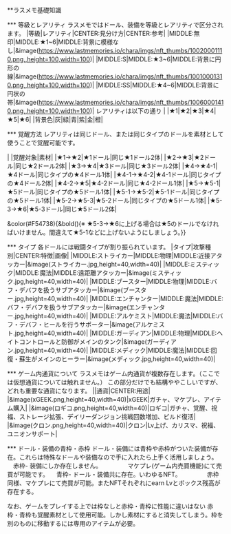 **ラスメモ基礎知識

*** 等級とレアリティ
ラスメモではドール、装備を等級とレアリティで区分されます。
|等級|レアリティ|CENTER:見分け方|CENTER:参考|
|MIDDLE:無印|MIDDLE:★1~6|MIDDLE:背景に模様なし|&image(https://www.lastmemories.io/chara/imgs/nft_thumbs/10020001110.png,,height=100,width=100)|
|MIDDLE:S|MIDDLE:★3~6|MIDDLE:背景に円形の線|&image(https://www.lastmemories.io/chara/imgs/nft_thumbs/10010001310.png,,height=100,width=100)|
|MIDDLE:SS|MIDDLE:★4~6|MIDDLE:背景に円状の帯|&image(https://www.lastmemories.io/chara/imgs/nft_thumbs/10060001410.png,,height=100,width=100)|
レアリティは以下の通り
| |★1|★2|★3|★4|★5|★6|
|背景色|灰|緑|青|紫|金|橙|

*** 覚醒方法
レアリティは同じドール、または同じタイプのドールを素材として使うことで覚醒可能です。

| |覚醒対象|素材|
|★1→★2|★1ドール|同じ★1ドール2体|
|★2→★3|★2ドール|同じ★2ドール2体|
|★3→★4|★3ドール|同じ★3ドール2体|
|★4→★4-1|★4ドール|同じタイプの★4ドール1体|
|★4-1→★4-2|★4-1ドール|同じタイプの★4ドール2体|
|★4-2→★5|★4-2ドール|同じ★4-2ドール1体|
|★5→★5-1|★5ドール|同じタイプの★5ドール1体|
|★5-1→★5-2|★5-1ドール|同じタイプの★5ドール1体|
|★5-2→★5-3|★5-2ドール|同じタイプの★5ドール1体|
|★5-3→★6|★5-3ドール|同じ★5ドール2体|

&color(#F54738){&bold(){※ ★5-3→★6に上げる場合は★5のドールでなければいけません。間違えて★5-1などに上げないようにしましょう。}}

*** タイプ
各ドールには戦闘タイプが割り振られています。
|タイプ|攻撃種別|CENTER:特徴|画像|
|MIDDLE:ストライカー|MIDDLE:物理|MIDDLE:近接アタッカー|&image(ストライカー.jpg,height=40,width=40)|
|MIDDLE:ミスティック|MIDDLE:魔法|MIDDLE:遠距離アタッカー|&image(ミスティック.jpg,height=40,width=40)|
|MIDDLE:ブースター|MIDDLE:物理|MIDDLE:バフ・デバフを扱うサブアタッカー|&image(ブースター.jpg,height=40,width=40)|
|MIDDLE:エンチャンター|MIDDLE:魔法|MIDDLE:バフ・デバフを扱うサブアタッカー|&image(エンチャンター.jpg,height=40,width=40)|
|MIDDLE:アルケミスト|MIDDLE:魔法|MIDDLE:バフ・デバフ・ヒールを行うサポーター|&image(アルケミスト.jpg,height=40,width=40)|
|MIDDLE:ガーディアン|MIDDLE:物理|MIDDLE:ヘイトコントロールと防御がメインのタンク|&image(ガーディアン.jpg,height=40,width=40)|
|MIDDLE:メディック|MIDDLE:魔法|MIDDLE:回復・蘇生がメインのヒーラー|&image(メディック.jpg,height=40,width=40)|


*** ゲーム内通貨について
ラスメモはゲーム内通貨が複数存在します。（ここでは仮想通貨については触れません。）
この部分だけでも結構ややこしいですが、どれも重要な通貨になります。
||通貨|CENTER:用途|
|&image(xGEEK.png,height=40,width=40)|xGEEK|ガチャ、マケプレ、アイテム購入|
|&image(ロギコ.png,height=40,width=40)|ロギコ|ガチャ、覚醒、祝福、ストレージ拡張、デイリーダンジョン挑戦回数増加、ビルド復活|
|&image(クロン.png,height=40,width=40)|クロン|Lv上げ、カリスマ、祝福、ユニオンサポート|

*** ドール・装備の青枠・赤枠
ドール・装備には青枠や赤枠がついた装備が存在。これらは特殊なドールや装備なので手に入れたら上手く活用しましょう。
　赤枠- 装備にしか存在しません。
　　　　マケプレ(ゲーム内売買機能)にて売買が可能です。
　青枠- ドール・装備共に存在。いわゆるNFT。
　　　　赤枠同様、マケプレにて売買が可能。またNFTそれぞれにearn Lvとボックス残高が存在する。

なお、ゲームをプレイする上では枠なしと赤枠・青枠に性能に違いはない
赤枠・青枠も覚醒素材として使用可能。しかし素材にすると消失してしまう。枠を別のものに移動するには専用のアイテムが必要。